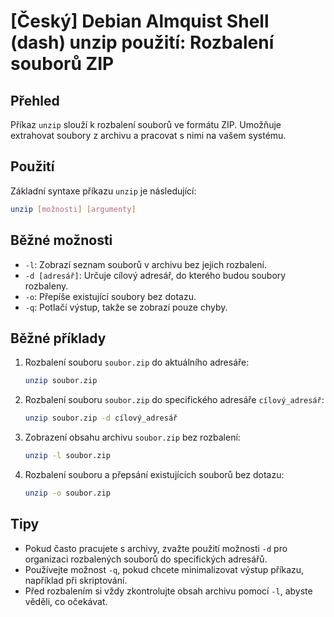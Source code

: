 # [Český] Debian Almquist Shell (dash) unzip použití: Rozbalení souborů ZIP

## Přehled
Příkaz `unzip` slouží k rozbalení souborů ve formátu ZIP. Umožňuje extrahovat soubory z archivu a pracovat s nimi na vašem systému.

## Použití
Základní syntaxe příkazu `unzip` je následující:

```sh
unzip [možnosti] [argumenty]
```

## Běžné možnosti
- `-l`: Zobrazí seznam souborů v archivu bez jejich rozbalení.
- `-d [adresář]`: Určuje cílový adresář, do kterého budou soubory rozbaleny.
- `-o`: Přepíše existující soubory bez dotazu.
- `-q`: Potlačí výstup, takže se zobrazí pouze chyby.

## Běžné příklady
1. Rozbalení souboru `soubor.zip` do aktuálního adresáře:
   ```sh
   unzip soubor.zip
   ```

2. Rozbalení souboru `soubor.zip` do specifického adresáře `cílový_adresář`:
   ```sh
   unzip soubor.zip -d cílový_adresář
   ```

3. Zobrazení obsahu archivu `soubor.zip` bez rozbalení:
   ```sh
   unzip -l soubor.zip
   ```

4. Rozbalení souboru a přepsání existujících souborů bez dotazu:
   ```sh
   unzip -o soubor.zip
   ```

## Tipy
- Pokud často pracujete s archivy, zvažte použití možnosti `-d` pro organizaci rozbalených souborů do specifických adresářů.
- Používejte možnost `-q`, pokud chcete minimalizovat výstup příkazu, například při skriptování.
- Před rozbalením si vždy zkontrolujte obsah archivu pomocí `-l`, abyste věděli, co očekávat.